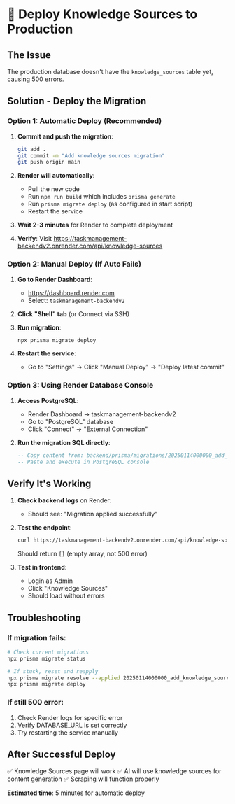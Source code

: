 # 🚀 Deploy Knowledge Sources to Production

## The Issue
The production database doesn't have the `knowledge_sources` table yet, causing 500 errors.

## Solution - Deploy the Migration

### Option 1: Automatic Deploy (Recommended)

1. **Commit and push the migration**:
   ```bash
   git add .
   git commit -m "Add knowledge sources migration"
   git push origin main
   ```

2. **Render will automatically**:
   - Pull the new code
   - Run `npm run build` which includes `prisma generate`
   - Run `prisma migrate deploy` (as configured in start script)
   - Restart the service

3. **Wait 2-3 minutes** for Render to complete deployment

4. **Verify**: Visit https://taskmanagement-backendv2.onrender.com/api/knowledge-sources

### Option 2: Manual Deploy (If Auto Fails)

1. **Go to Render Dashboard**:
   - https://dashboard.render.com
   - Select: `taskmanagement-backendv2`

2. **Click "Shell" tab** (or Connect via SSH)

3. **Run migration**:
   ```bash
   npx prisma migrate deploy
   ```

4. **Restart the service**:
   - Go to "Settings" → Click "Manual Deploy" → "Deploy latest commit"

### Option 3: Using Render Database Console

1. **Access PostgreSQL**:
   - Render Dashboard → taskmanagement-backendv2
   - Go to "PostgreSQL" database
   - Click "Connect" → "External Connection"

2. **Run the migration SQL directly**:
   ```sql
   -- Copy content from: backend/prisma/migrations/20250114000000_add_knowledge_sources/migration.sql
   -- Paste and execute in PostgreSQL console
   ```

## Verify It's Working

1. **Check backend logs** on Render:
   - Should see: "Migration applied successfully"

2. **Test the endpoint**:
   ```bash
   curl https://taskmanagement-backendv2.onrender.com/api/knowledge-sources/active
   ```
   Should return `[]` (empty array, not 500 error)

3. **Test in frontend**:
   - Login as Admin
   - Click "Knowledge Sources"
   - Should load without errors

## Troubleshooting

### If migration fails:
```bash
# Check current migrations
npx prisma migrate status

# If stuck, reset and reapply
npx prisma migrate resolve --applied 20250114000000_add_knowledge_sources
npx prisma migrate deploy
```

### If still 500 error:
1. Check Render logs for specific error
2. Verify DATABASE_URL is set correctly
3. Try restarting the service manually

## After Successful Deploy

✅ Knowledge Sources page will work
✅ AI will use knowledge sources for content generation
✅ Scraping will function properly

**Estimated time**: 5 minutes for automatic deploy

